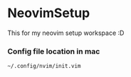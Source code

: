 # NeovimSetup
This for my neovim setup workspace :D

### Config file location in mac
```
~/.config/nvim/init.vim
```
